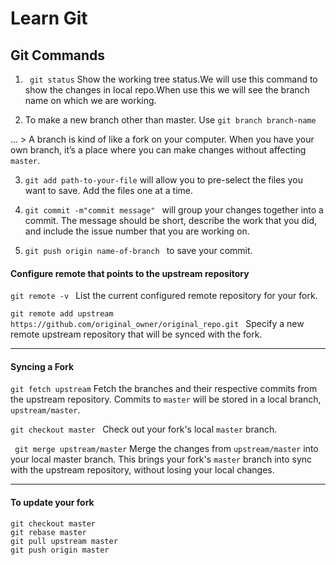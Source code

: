 # Learn Git

## Git Commands

1. ``` git status```
Show the working tree status.We will use this command to show the changes in local repo.When use this we will see the branch name on which we are working.

2. To make a new branch other than master. Use
``` git branch branch-name ```

... > A branch is kind of like a fork on your computer. When you have your own branch, it’s a place where you can make changes without affecting `master`.

3. ``` git add path-to-your-file ``` will allow you to pre-select the files you want to save. Add the files one at a time.

4. ```git commit -m"commit message" ``` will group your changes together into a commit. The message should be short, describe the work that you did, and include the issue number that you are working on.

5. ```git push origin name-of-branch ``` to save your commit.

#### Configure remote that points to the upstream repository 

 ```git remote -v ``` List the current configured remote repository for your fork.

 ```git remote add upstream https://github.com/original_owner/original_repo.git ``` Specify a new remote upstream repository that will be synced with the fork.

 ---

#### Syncing a Fork

```git fetch upstream``` Fetch the branches and their respective commits from the upstream repository. Commits to `master` will be stored in a local branch, `upstream/master`.

```git checkout master ```  Check out your fork's local `master` branch.

``` git merge upstream/master``` Merge the changes from ```upstream/master``` into your local master branch. This brings your fork's `master` branch into sync with the upstream repository, without losing your local changes.

---

#### To update your fork

```
git checkout master
git rebase master
git pull upstream master
git push origin master

```

